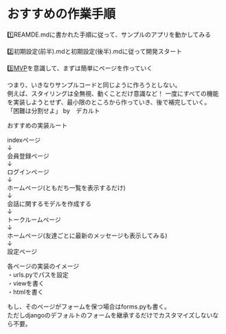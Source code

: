 # おすすめの作業手順

1️⃣REAMDE.mdに書かれた手順に従って、サンプルのアプリを動かしてみる

2️⃣初期設定(前半).mdと初期設定(後半).mdに従って開発スタート

3️⃣[MVP](https://spice-factory.co.jp/development/what-is-mvp-development/#:~:text=MVP%20%E3%81%A8%E3%81%AF%E3%80%81%E5%BF%85%E8%A6%81%E6%9C%80%E5%B0%8F,%E3%82%82%E3%81%AE%E3%81%8C%20MVP%E9%96%8B%E7%99%BA%E3%81%A7%E3%81%99%E3%80%82)を意識して、まずは簡単にページを作っていく

つまり、いきなりサンプルコードと同じように作ろうとしない。  
例えば、スタイリングは全無視、動くことだけ意識など！
一度にすべての機能を実装しようとせず、最小限のところから作っていき、後で補完していく。
「困難は分割せよ」 by　デカルト

おすすめの実装ルート

indexページ  
↓  
会員登録ページ  
↓  
ログインページ  
↓  
ホームページ(ともだち一覧を表示するだけ)  
↓   
会話に関するモデルを作成する  
↓   
トークルームページ  
↓  
ホームページ(友達ごとに最新のメッセージも表示してみる)  
↓    
設定ページ  

各ページの実装のイメージ  
・urls.pyでパスを設定  
・viewを書く  
・htmlを書く

もし、そのページがフォームを保つ場合はforms.pyも書く。  
ただしdjangoのデフォルトのフォームを継承するだけでカスタマイズしないなら不要。
